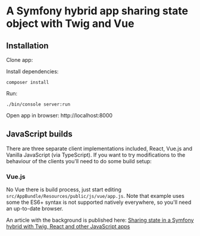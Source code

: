 A Symfony hybrid app sharing state object with Twig and Vue
==========

## Installation

Clone app:


Install dependencies:

```
composer install
```

Run:

```
./bin/console server:run
```

Open app in browser: http://localhost:8000

## JavaScript builds

There are three separate client implementations included, React, Vue.js and Vanilla JavaScript (via TypeScript). If you want to try modifications to the behaviour of the clients you'll need to do some build setup:

### Vue.js

No Vue there is build process, just start editing `src/AppBundle/Resources/public/js/vue/app.js`. Note that example uses some the ES6+ syntax is not supported natively everywhere, so you'll need an up-to-date browser.



An article with the background is published here: <a href="https://www.symfony.fi/entry/sharing-state-in-a-symfony-hybrid-app-with-twig-react-etc">Sharing state in a Symfony hybrid with Twig, React and other JavaScript apps</a>
